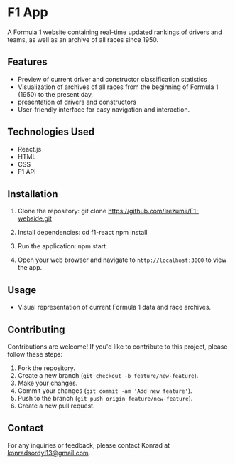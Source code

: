 # F1 App

A Formula 1 website containing real-time updated rankings of drivers and teams, as well as an archive of all races since 1950.

## Features

- Preview of current driver and constructor classification statistics
- Visualization of archives of all races from the beginning of Formula 1 (1950) to the present day,
- presentation of drivers and constructors
- User-friendly interface for easy navigation and interaction.

## Technologies Used

- React.js
- HTML
- CSS
- F1 API

## Installation

1. Clone the repository:
git clone https://github.com/Irezumii/F1-webside.git

2. Install dependencies:
cd f1-react
npm install

3. Run the application:
npm start

4. Open your web browser and navigate to `http://localhost:3000` to view the app.

## Usage
- Visual representation of current Formula 1 data and race archives.

## Contributing
Contributions are welcome! If you'd like to contribute to this project, please follow these steps:

1. Fork the repository.
2. Create a new branch (`git checkout -b feature/new-feature`).
3. Make your changes.
4. Commit your changes (`git commit -am 'Add new feature'`).
5. Push to the branch (`git push origin feature/new-feature`).
6. Create a new pull request.

## Contact

For any inquiries or feedback, please contact Konrad at konradsordyl13@gmail.com.
